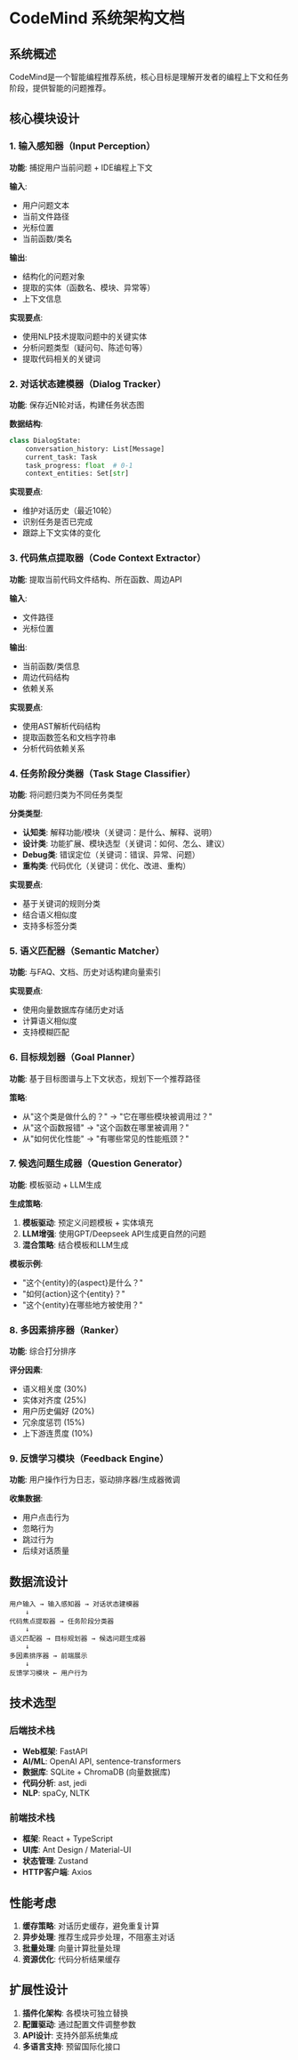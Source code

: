 # CodeMind 系统架构文档

## 系统概述

CodeMind是一个智能编程推荐系统，核心目标是理解开发者的编程上下文和任务阶段，提供智能的问题推荐。

## 核心模块设计

### 1. 输入感知器（Input Perception）

**功能**: 捕捉用户当前问题 + IDE编程上下文

**输入**:
- 用户问题文本
- 当前文件路径
- 光标位置
- 当前函数/类名

**输出**:
- 结构化的问题对象
- 提取的实体（函数名、模块、异常等）
- 上下文信息

**实现要点**:
- 使用NLP技术提取问题中的关键实体
- 分析问题类型（疑问句、陈述句等）
- 提取代码相关的关键词

### 2. 对话状态建模器（Dialog Tracker）

**功能**: 保存近N轮对话，构建任务状态图

**数据结构**:
```python
class DialogState:
    conversation_history: List[Message]
    current_task: Task
    task_progress: float  # 0-1
    context_entities: Set[str]
```

**实现要点**:
- 维护对话历史（最近10轮）
- 识别任务是否已完成
- 跟踪上下文实体的变化

### 3. 代码焦点提取器（Code Context Extractor）

**功能**: 提取当前代码文件结构、所在函数、周边API

**输入**:
- 文件路径
- 光标位置

**输出**:
- 当前函数/类信息
- 周边代码结构
- 依赖关系

**实现要点**:
- 使用AST解析代码结构
- 提取函数签名和文档字符串
- 分析代码依赖关系

### 4. 任务阶段分类器（Task Stage Classifier）

**功能**: 将问题归类为不同任务类型

**分类类型**:
- **认知类**: 解释功能/模块（关键词：是什么、解释、说明）
- **设计类**: 功能扩展、模块选型（关键词：如何、怎么、建议）
- **Debug类**: 错误定位（关键词：错误、异常、问题）
- **重构类**: 代码优化（关键词：优化、改进、重构）

**实现要点**:
- 基于关键词的规则分类
- 结合语义相似度
- 支持多标签分类

### 5. 语义匹配器（Semantic Matcher）

**功能**: 与FAQ、文档、历史对话构建向量索引

**实现要点**:
- 使用向量数据库存储历史对话
- 计算语义相似度
- 支持模糊匹配

### 6. 目标规划器（Goal Planner）

**功能**: 基于目标图谱与上下文状态，规划下一个推荐路径

**策略**:
- 从"这个类是做什么的？" → "它在哪些模块被调用过？"
- 从"这个函数报错" → "这个函数在哪里被调用？"
- 从"如何优化性能" → "有哪些常见的性能瓶颈？"

### 7. 候选问题生成器（Question Generator）

**功能**: 模板驱动 + LLM生成

**生成策略**:
1. **模板驱动**: 预定义问题模板 + 实体填充
2. **LLM增强**: 使用GPT/Deepseek API生成更自然的问题
3. **混合策略**: 结合模板和LLM生成

**模板示例**:
- "这个{entity}的{aspect}是什么？"
- "如何{action}这个{entity}？"
- "这个{entity}在哪些地方被使用？"

### 8. 多因素排序器（Ranker）

**功能**: 综合打分排序

**评分因素**:
- 语义相关度 (30%)
- 实体对齐度 (25%)
- 用户历史偏好 (20%)
- 冗余度惩罚 (15%)
- 上下游连贯度 (10%)

### 9. 反馈学习模块（Feedback Engine）

**功能**: 用户操作行为日志，驱动排序器/生成器微调

**收集数据**:
- 用户点击行为
- 忽略行为
- 跳过行为
- 后续对话质量

## 数据流设计

```
用户输入 → 输入感知器 → 对话状态建模器
    ↓
代码焦点提取器 → 任务阶段分类器
    ↓
语义匹配器 → 目标规划器 → 候选问题生成器
    ↓
多因素排序器 → 前端展示
    ↓
反馈学习模块 ← 用户行为
```

## 技术选型

### 后端技术栈
- **Web框架**: FastAPI
- **AI/ML**: OpenAI API, sentence-transformers
- **数据库**: SQLite + ChromaDB (向量数据库)
- **代码分析**: ast, jedi
- **NLP**: spaCy, NLTK

### 前端技术栈
- **框架**: React + TypeScript
- **UI库**: Ant Design / Material-UI
- **状态管理**: Zustand
- **HTTP客户端**: Axios

## 性能考虑

1. **缓存策略**: 对话历史缓存，避免重复计算
2. **异步处理**: 推荐生成异步处理，不阻塞主对话
3. **批量处理**: 向量计算批量处理
4. **资源优化**: 代码分析结果缓存

## 扩展性设计

1. **插件化架构**: 各模块可独立替换
2. **配置驱动**: 通过配置文件调整参数
3. **API设计**: 支持外部系统集成
4. **多语言支持**: 预留国际化接口 